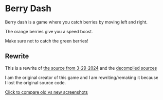 # Berry Dash

Berry dash is a game where you catch berries by moving left and right.

The orange berries give you a speed boost.

Make sure not to catch the green berries!

## Rewrite

This is a rewrite of [the source from 3-29-2024](https://github.com/BerryDash/source-3-29-2024) and the [decompiled sources](https://github.com/BerryDash/decompiled)

I am the original creator of this game and I am rewriting/remaking it because I lost the original source code.

[Click to compare old vs new screenshots](https://github.com/BerryDash/source/tree/main/Compare)
